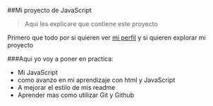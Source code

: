 ##Mi proyecto de JavaScript

>Aqui les explicare que contiene este proyecto

Primero que todo por si quieren ver [mi perfil](https://github.com/Vivcastillo) y si quieren explorar mi proyecto

###Aqui yo voy a poner en practica:
* Mi JavaScript
* como avanzo en mi aprendizaje con html y JavaScript
* A mejorar el estilo de mis readme
* Aprender mas como utilizar Git y Github

